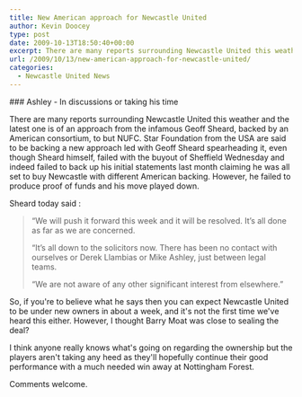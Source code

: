 ```yaml
---
title: New American approach for Newcastle United
author: Kevin Doocey
type: post
date: 2009-10-13T18:50:40+00:00
excerpt: There are many reports surrounding Newcastle United this weather and the latest one is of..
url: /2009/10/13/new-american-approach-for-newcastle-united/
categories:
  - Newcastle United News
---
```


### Ashley - In discussions or taking his time

There are many reports surrounding Newcastle United this weather and the latest one is of an approach from the infamous Geoff Sheard, backed by an American consortium, to but NUFC. Star Foundation from the USA are said to be backing a new approach led with Geoff Sheard spearheading it, even though Sheard himself, failed with the buyout of Sheffield Wednesday  and indeed failed to back up his initial statements last month claiming he was all set to buy Newcastle with different American backing. However, he failed to produce proof of funds and his move played down.

Sheard today said :

> “We will push it forward this week and it will be resolved. It’s all done as far as we are concerned.
>
> “It’s all down to the solicitors now. There has been no contact with ourselves or Derek Llambias or Mike Ashley, just between legal teams.
>
> “We are not aware of any other significant interest from elsewhere.”
>

So, if you're to believe what he says then you can expect Newcastle United to be under new owners in about a week, and it's not the first time we've heard this either. However, I thought Barry Moat was close to sealing the deal?

I think anyone really knows what's going on regarding the ownership but the players aren't taking any heed as they'll hopefully continue their good performance with a much needed win away at Nottingham Forest.

Comments welcome.
